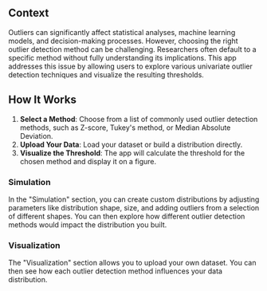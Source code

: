 ## Context
Outliers can significantly affect statistical analyses, machine learning models, and decision-making processes. However, choosing the right outlier detection method can be challenging. Researchers often default to a specific method without fully understanding its implications. This app addresses this issue by allowing users to explore various univariate outlier detection techniques and visualize the resulting thresholds.

## How It Works
1. **Select a Method**: Choose from a list of commonly used outlier detection methods, such as Z-score, Tukey's method, or Median Absolute Deviation.
2. **Upload Your Data**: Load your dataset or build a distribution directly.
3. **Visualize the Threshold**: The app will calculate the threshold for the chosen method and display it on a figure.

### Simulation
In the "Simulation" section, you can create custom distributions by adjusting parameters like distribution shape, size, and adding outliers from a selection of different shapes. You can then explore how different outlier detection methods would impact the distribution you built. 

### Visualization
The "Visualization" section allows you to upload your own dataset. You can then see how each outlier detection method influences your data distribution.
